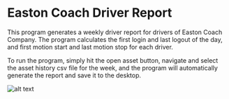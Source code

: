 # Easton Coach Driver Report

This program generates a weekly driver report for drivers of Easton Coach Company. The program calculates the first login and last logout of the day, and first motion start and last motion stop for each driver.

To run the program, simply hit the open asset button, navigate and select the asset history csv file for the week, and the program will automatically generate the report and save it to the desktop.

![alt text](https://i.imgur.com/WHNEBgZ.png)
